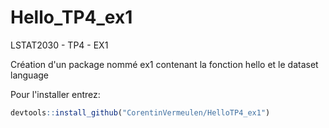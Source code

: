 # Hello_TP4_ex1

LSTAT2030 - TP4 - EX1 

Création d'un package nommé ex1 contenant la fonction hello et le dataset language

Pour l'installer entrez:
```r
devtools::install_github("CorentinVermeulen/HelloTP4_ex1")

```

